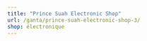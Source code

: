 ```yaml
---
title: "Prince Suah Electronic Shop"
url: /ganta/prince-suah-electronic-shop-3/
shop: électronique
---
```

